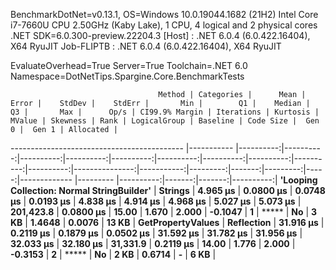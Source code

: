 
BenchmarkDotNet=v0.13.1, OS=Windows 10.0.19044.1682 (21H2)
Intel Core i7-7660U CPU 2.50GHz (Kaby Lake), 1 CPU, 4 logical and 2 physical cores
.NET SDK=6.0.300-preview.22204.3
  [Host]     : .NET 6.0.4 (6.0.422.16404), X64 RyuJIT
  Job-FLIPTB : .NET 6.0.4 (6.0.422.16404), X64 RyuJIT

EvaluateOverhead=True  Server=True  Toolchain=.NET 6.0  
Namespace=DotNetTips.Spargine.Core.BenchmarkTests  

                                     Method | Categories |      Mean |     Error |    StdDev |    StdErr |       Min |        Q1 |    Median |        Q3 |       Max |      Op/s | CI99.9% Margin | Iterations | Kurtosis | MValue | Skewness | Rank | LogicalGroup | Baseline | Code Size |  Gen 0 |  Gen 1 | Allocated |
------------------------------------------- |----------- |----------:|----------:|----------:|----------:|----------:|----------:|----------:|----------:|----------:|----------:|---------------:|-----------:|---------:|-------:|---------:|-----:|------------- |--------- |----------:|-------:|-------:|----------:|
 **'Looping Collection: Normal StringBuilder'** |    **Strings** |  **4.965 μs** | **0.0800 μs** | **0.0748 μs** | **0.0193 μs** |  **4.838 μs** |  **4.914 μs** |  **4.968 μs** |  **5.027 μs** |  **5.073 μs** | **201,423.8** |      **0.0800 μs** |      **15.00** |    **1.670** |  **2.000** |  **-0.1047** |    **1** |            ***** |       **No** |      **3 KB** | **1.4648** | **0.0076** |     **13 KB** |
                          **GetPropertyValues** | **Reflection** | **31.916 μs** | **0.2119 μs** | **0.1879 μs** | **0.0502 μs** | **31.592 μs** | **31.782 μs** | **31.956 μs** | **32.033 μs** | **32.180 μs** |  **31,331.9** |      **0.2119 μs** |      **14.00** |    **1.776** |  **2.000** |  **-0.3153** |    **2** |            ***** |       **No** |      **2 KB** | **0.6714** |      **-** |      **6 KB** |
